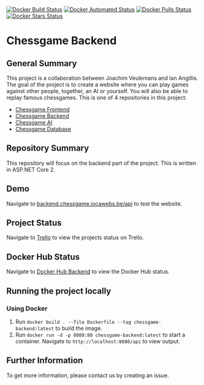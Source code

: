 [![Docker Build Status](https://img.shields.io/docker/cloud/build/joachimveulemans/chessgame-backend)](https://hub.docker.com/r/joachimveulemans/chessgame-backend/builds)
[![Docker Automated Status](https://img.shields.io/docker/cloud/automated/joachimveulemans/chessgame-backend)](https://hub.docker.com/r/joachimveulemans/chessgame-backend)
[![Docker Pulls Status](https://img.shields.io/docker/pulls/joachimveulemans/chessgame-backend)](https://hub.docker.com/r/joachimveulemans/chessgame-backend)
[![Docker Stars Status](https://img.shields.io/docker/stars/joachimveulemans/chessgame-backend)](https://hub.docker.com/r/joachimveulemans/chessgame-backend)

# Chessgame Backend

## General Summary

This project is a collaboration between Joachim Veulemans and Ian Angillis. The goal of the project is to create a website where you can play games against other people, together, an AI or yourself. You will also be able to replay famous chessgames. This is one of 4 repositories in this project:

- [Chessgame Frontend](https://github.com/JoachimVeulemans/chessgame-frontend)
- [Chessgame Backend](https://github.com/JoachimVeulemans/chessgame-backend)
- [Chessgame AI](https://github.com/JoachimVeulemans/chessgame-ai)
- [Chessgame Database](https://github.com/JoachimVeulemans/chessgame-database)

## Repository Summary

This repository will focus on the backend part of the project. This is written in ASP.NET Core 2.

## Demo

Navigate to [backend.chessgame.jocawebs.be/api](https://backend.chessgame.jocawebs.be/api) to test the website.

## Project Status

Navigate to [Trello](https://trello.com/b/k8dXRchw/chessproject) to view the projects status on Trello.

## Docker Hub Status

Navigate to [Docker Hub Backend](https://hub.docker.com/r/joachimveulemans/chessgame-backend) to view the Docker Hub status.

## Running the project locally

### Using Docker

1. Run `docker build . --file Dockerfile --tag chessgame-backend:latest` to build the image.
2. Run `docker run -d -p 8080:80 chessgame-backend:latest` to start a container. Navigate to `http://localhost:8080/api` to view output.

## Further Information

To get more information, please contact us by creating an issue.
